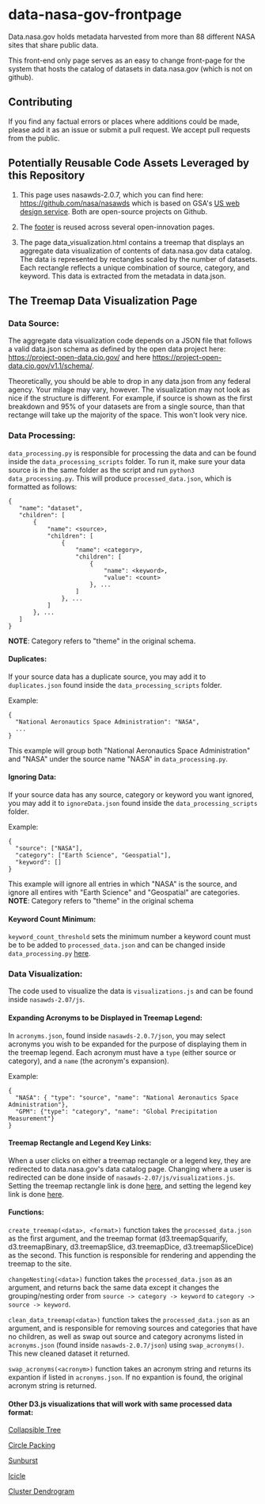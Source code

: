 # data-nasa-gov-frontpage

Data.nasa.gov holds metadata harvested from more than 88 different NASA sites that share public data.

This front-end only page serves as an easy to change front-page for the system that hosts the catalog of datasets in data.nasa.gov (which is not on github).

## Contributing
If you find any factual errors or places where additions could be made, please add it as an issue or submit a pull request. We accept pull requests from the public. 

## Potentially Reusable Code Assets Leveraged by this Repository

1. This page uses nasawds-2.0.7, which you can find here: https://github.com/nasa/nasawds which is based on GSA's <a href="https://github.com/uswds/uswds"> US web design service</a>. Both are open-source projects on Github.

2. The <a href="https://github.com/nasa/data-nasa-gov-frontpage/tree/master/non-nasawds-assets/footer">footer</a> is reused across several open-innovation pages.

3. The page data_visualization.html contains a treemap that displays an aggregate data visualization of contents of data.nasa.gov data catalog. The data is represented by rectangles scaled by the number of datasets. Each rectangle reflects a unique combination of source, category, and keyword. This data is extracted from the metadata in data.json.

## The Treemap Data Visualization Page
### Data Source:
The aggregate data visualization code depends on a JSON file that follows a valid data.json schema as defined by the open data project here: https://project-open-data.cio.gov/ and here https://project-open-data.cio.gov/v1.1/schema/.

Theoretically, you should be able to drop in any data.json from any federal agency. Your milage may vary, however. The visualization may not look as nice if the structure is different. For example, if source is shown as the first breakdown and 95% of your datasets are from a single source, than that rectange will take up the majority of the space. This won't look very nice.

### Data Processing:
`data_processing.py` is responsible for processing the data and can be found inside the `data_processing_scripts` folder. To run it, make sure your data source is in the same folder as the script and run `python3 data_processing.py`. This will produce `processed_data.json`, which is formatted as follows: 
```
{
   "name": "dataset",
   "children": [
       {
           "name": <source>,
           "children": [
               {
                   "name": <category>,
                   "children": [
                       {
                           "name": <keyword>,
                           "value": <count>
                       }, ...
                   ]
               }, ...
           ]
       }, ...
   ]
}
```
**NOTE**: Category refers to "theme" in the original schema.

#### Duplicates:
If your source data has a duplicate source, you may add it to `duplicates.json` found inside the `data_processing_scripts` folder.

Example:
```
{
  "National Aeronautics Space Administration": "NASA",
  ...
}
```
This example will group both "National Aeronautics Space Administration" and "NASA" under the source name "NASA" in `data_processing.py`.

#### Ignoring Data:
If your source data has any source, category or keyword you want ignored, you may add it to `ignoreData.json` found inside the `data_processing_scripts` folder.

Example: 
```
{
  "source": ["NASA"],
  "category": ["Earth Science", "Geospatial"],
  "keyword": []
}
```
This example will ignore all entries in which "NASA" is the source, and ignore all entires with "Earth Science" and "Geospatial" are categories. 
**NOTE**: Category refers to "theme" in the original schema

#### Keyword Count Minimum:
`keyword_count_threshold` sets the minimum number a keyword count must be to be added to `processed_data.json` and can be changed inside `data_processing.py` [here](https://github.com/nasa/data-nasa-gov-frontpage/blob/master/data_processing_scripts/data_processing.py#L3).

### Data Visualization:
The code used to visualize the data is `visualizations.js` and can be found inside `nasawds-2.07/js`. 

#### Expanding Acronyms to be Displayed in Treemap Legend:
In `acronyms.json`, found inside `nasawds-2.0.7/json`, you may select acronyms you wish to be expanded for the purpose of displaying them in the treemap legend. Each acronym must have a `type` (either source or category), and a `name` (the acronym's expansion).

Example: 
```
{
  "NASA": { "type": "source", "name": "National Aeronautics Space Administration"},
  "GPM": {"type": "category", "name": "Global Precipitation Measurement"}
}
```

#### Treemap Rectangle and Legend Key Links:
When a user clicks on either a treemap rectangle or a legend key, they are redirected to data.nasa.gov's data catalog page. Changing where a user is redirected can be done inside of `nasawds-2.07/js/visualizations.js`. Setting the treemap rectangle link is done [here](https://github.com/nasa/data-nasa-gov-frontpage/blob/master/nasawds-2.0.7/js/visualizations.js#L55), and setting the legend key link is done [here](https://github.com/nasa/data-nasa-gov-frontpage/blob/master/nasawds-2.0.7/js/visualizations.js#L120).

#### Functions:
`create_treemap(<data>, <format>)` function takes the `processed_data.json` as the first argument, and the treemap format (d3.treemapSquarify, d3.treemapBinary, d3.treemapSlice, d3.treemapDice, d3.treemapSliceDice) as the second. This function is responsible for rendering and appending the treemap to the site. 

`changeNesting(<data>)` function takes the `processed_data.json` as an argument, and returns back the same data except it changes the grouping/nesting order from `source -> category -> keyword` to `category -> source -> keyword`.

`clean_data_treemap(<data>)` function takes the `processed_data.json` as an argument, and is responsible for removing sources and categories that have no children, as well as swap out source and category acronyms listed in `acronyms.json` (found inside `nasawds-2.0.7/json`) using `swap_acronyms()`. This new cleaned dataset it returned. 

`swap_acronyms(<acronym>)` function takes an acronym string and returns its expantion if listed in `acronyms.json`. If no expantion is found, the original acronym string is returned.


#### Other D3.js visualizations that will work with same processed data format:
[Collapsible Tree](https://observablehq.com/@d3/collapsible-tree)

[Circle Packing](https://observablehq.com/@d3/circle-packing)

[Sunburst](https://observablehq.com/@d3/sunburst)

[Icicle](https://observablehq.com/@d3/icicle)

[Cluster Dendrogram](https://observablehq.com/@d3/cluster-dendrogram)


